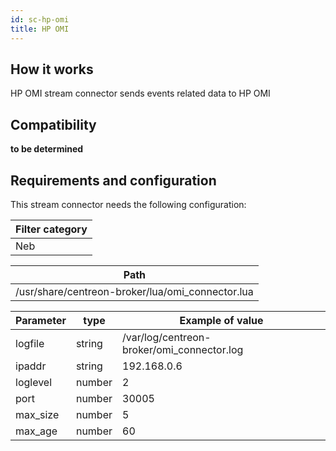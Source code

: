 ```yaml
---
id: sc-hp-omi
title: HP OMI
---
```


## How it works

HP OMI stream connector sends events related data to HP OMI

<!--![architecture](../../assets/integrations/stream-connectors/sc-omi-architecture.png)-->

## Compatibility

**to be determined**

## Requirements and configuration

This stream connector needs the following configuration:

| Filter category |
| --------------- |
| Neb             |

| Path                                              |
| ------------------------------------------------- |
| /usr/share/centreon-broker/lua/omi\_connector.lua |

| Parameter | type   | Example of value                            |
| --------- | ------ | ------------------------------------------- |
| logfile   | string | /var/log/centreon-broker/omi\_connector.log |
| ipaddr    | string | 192.168.0.6                                 |
| loglevel  | number | 2                                           |
| port      | number | 30005                                       |
| max\_size | number | 5                                           |
| max\_age  | number | 60                                          |
